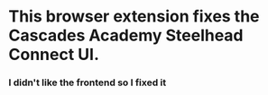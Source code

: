 <h1>This browser extension fixes the Cascades Academy Steelhead Connect UI.</h1>
<h3>I didn't like the frontend so I fixed it</h3>

